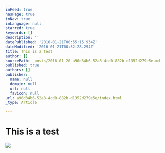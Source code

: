 ```yaml
---
inFeed: true
hasPage: true
inNav: true
inLanguage: null
starred: true
keywords: []
description: ''
datePublished: '2016-01-21T00:55:15.934Z'
dateModified: '2016-01-21T00:52:28.294Z'
title: This is a test
author: []
sourcePath: _posts/2016-01-20-a90d34b6-52a8-4cd0-882b-d1352d279e5e.md
published: true
authors: []
publisher:
  name: null
  domain: null
  url: null
  favicon: null
url: a90d34b6-52a8-4cd0-882b-d1352d279e5e/index.html
_type: Article

---
```

# This is a test
![](https://the-grid-user-content.s3-us-west-2.amazonaws.com/c1d8836e-211a-4f77-a170-1db18c5674c9.jpg)